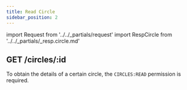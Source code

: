 ```yaml
---
title: Read Circle
sidebar_position: 2
---
```


import Request from '../../_partials/request'
import RespCircle from '../../_partials/_resp.circle.md'

## GET /circles/:id

To obtain the details of a certain circle, the `CIRCLES:READ` permission is required.

<Request title="Get Circles" url="/circles/a465ffdb-4441-4cb9-8b45-00cf79dfbc46"/>

<RespCircle />

